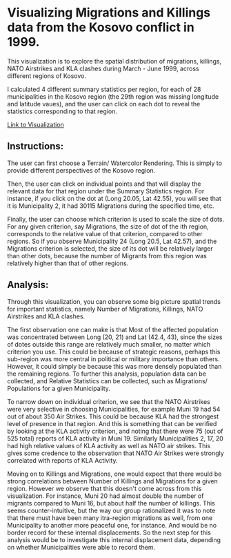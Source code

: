 # Visualizing Migrations and Killings data from the Kosovo conflict in 1999.

This visualization is to explore the spatial distribution of migrations, killings, NATO Airstrikes and KLA clashes during March - June 1999, across different regions of Kosovo.

I calculated 4 different summary statistics per region, for each of 28 municipalities in the Kosovo region (the 29th region was missing longitude and latitude vaues), and the user can click on each dot to reveal the statistics corresponding to that region.

[Link to Visualization](Interactive_Visualizations_Kosovo.html)

## Instructions:
The user can first choose a Terrain/ Watercolor Rendering. This is simply to provide different perspectives of the Kosovo region.

Then, the user can click on individual points and that will display the relevant data for that region under the Summary Statistics region. For instance, if you click on the dot at (Long 20.05, Lat 42.55), you will see that it is Municipality 2, it had 30115 Migrations during the specified time, etc.

Finally, the user can choose which criterion is used to scale the size of dots. For any given criterion, say Migrations, the size of dot of the ith region, corresponds to the relative value of that criterion, compared to other regions. So if you observe Municipality 24 (Long 20.5, Lat 42.57), and the Migrations criterion is selected, the size of its dot will be relatively larger than other dots, because the number of Migrants from this region was relatively higher than that of other regions.

## Analysis:
Through this visualization, you can observe some big picture spatial trends for important statistics, namely Number of Migrations, Killings, NATO Airstrikes and KLA clashes.

The first observation one can make is that Most of the affected population was concentrated between Long (20, 21) and Lat (42.4, 43), since the sizes of dotes outside this range are relatively much smaller, no matter which criterion you use. This could be because of strategic reasons, perhaps this sub-region was more central in political or military importance than others. However, it could simply be because this was more densely populated than the remaining regions. To further this analysis, population data can be collected, and Relative Statistics can be collected, such as Migrations/ Populations for a given Municipality.

To narrow down on individual criterion, we see that the NATO Airstrikes were very selective in choosing Municipalities, for example Muni 19 had 54 out of about 350 Air Strikes. This could be because KLA had the strongest level of presence in that region. And this is something that can be verified by looking at the KLA activity criterion, and noting that there were 75 (out of 525 total) reports of KLA activity in Muni 19. Similarly Municipalities 2, 17, 20 had high relative values of KLA activity as well as NATO air strikes. This gives some credence to the observation that NATO Air Strikes were strongly correlated with reports of KLA Activity.

Moving on to Killings and Migrations, one would expect that there would be strong correlations between Number of Killings and Migrations for a given region. However we observe that this doesn't come across from this visualization. For instance, Muni 20 had almost double the number of migrants compared to Muni 16, but about half the number of killings. This seems counter-intuitive, but the way our group rationalized it was to note that there must have been many itra-region migrations as well, from one Municipality to another more peaceful one, for instance. And would be no border record for these internal displacements. So the next step for this analysis would be to investigate this internal displacement data, depending on whether Municipalities were able to record them.
